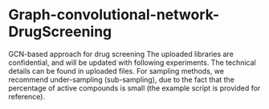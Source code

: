 # Graph-convolutional-network-DrugScreening
GCN-based approach for drug screening
The uploaded libraries are confidential, and will be updated with following experiments.
The technical details can be found in uploaded files.
For sampling methods, we recommend under-sampling (sub-sampling), due to the fact that the percentage of active compounds is small (the example script is provided for reference).
